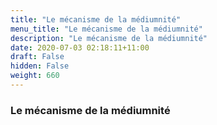 ```yaml
---
title: "Le mécanisme de la médiumnité"
menu_title: "Le mécanisme de la médiumnité"
description: "Le mécanisme de la médiumnité"
date: 2020-07-03 02:18:11+11:00
draft: False
hidden: False
weight: 660
---
```

### Le mécanisme de la médiumnité
